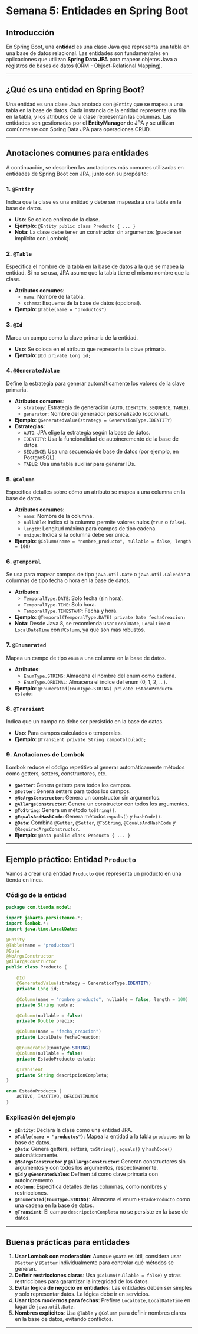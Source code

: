 #  Semana 5: Entidades en Spring Boot

## Introducción

En Spring Boot, una **entidad** es una clase Java que representa una tabla en una base de datos relacional. Las entidades son fundamentales en aplicaciones que utilizan **Spring Data JPA** para mapear objetos Java a registros de bases de datos (ORM - Object-Relational Mapping).

---

## ¿Qué es una entidad en Spring Boot?

Una entidad es una clase Java anotada con `@Entity` que se mapea a una tabla en la base de datos. Cada instancia de la entidad representa una fila en la tabla, y los atributos de la clase representan las columnas. Las entidades son gestionadas por el **EntityManager** de JPA y se utilizan comúnmente con Spring Data JPA para operaciones CRUD.

---

## Anotaciones comunes para entidades

A continuación, se describen las anotaciones más comunes utilizadas en entidades de Spring Boot con JPA, junto con su propósito:

### 1. `@Entity`
Indica que la clase es una entidad y debe ser mapeada a una tabla en la base de datos.

- **Uso**: Se coloca encima de la clase.
- **Ejemplo**: `@Entity public class Producto { ... }`
- **Nota**: La clase debe tener un constructor sin argumentos (puede ser implícito con Lombok).

### 2. `@Table`
Especifica el nombre de la tabla en la base de datos a la que se mapea la entidad. Si no se usa, JPA asume que la tabla tiene el mismo nombre que la clase.

- **Atributos comunes**:
  - `name`: Nombre de la tabla.
  - `schema`: Esquema de la base de datos (opcional).
- **Ejemplo**: `@Table(name = "productos")`

### 3. `@Id`
Marca un campo como la clave primaria de la entidad.

- **Uso**: Se coloca en el atributo que representa la clave primaria.
- **Ejemplo**: `@Id private Long id;`

### 4. `@GeneratedValue`
Define la estrategia para generar automáticamente los valores de la clave primaria.

- **Atributos comunes**:
  - `strategy`: Estrategia de generación (`AUTO`, `IDENTITY`, `SEQUENCE`, `TABLE`).
  - `generator`: Nombre del generador personalizado (opcional).
- **Ejemplo**: `@GeneratedValue(strategy = GenerationType.IDENTITY)`
- **Estrategias**:
  - `AUTO`: JPA elige la estrategia según la base de datos.
  - `IDENTITY`: Usa la funcionalidad de autoincremento de la base de datos.
  - `SEQUENCE`: Usa una secuencia de base de datos (por ejemplo, en PostgreSQL).
  - `TABLE`: Usa una tabla auxiliar para generar IDs.

### 5. `@Column`
Especifica detalles sobre cómo un atributo se mapea a una columna en la base de datos.

- **Atributos comunes**:
  - `name`: Nombre de la columna.
  - `nullable`: Indica si la columna permite valores nulos (`true` o `false`).
  - `length`: Longitud máxima para campos de tipo cadena.
  - `unique`: Indica si la columna debe ser única.
- **Ejemplo**: `@Column(name = "nombre_producto", nullable = false, length = 100)`

### 6. `@Temporal`
Se usa para mapear campos de tipo `java.util.Date` o `java.util.Calendar` a columnas de tipo fecha o hora en la base de datos.

- **Atributos**:
  - `TemporalType.DATE`: Solo fecha (sin hora).
  - `TemporalType.TIME`: Solo hora.
  - `TemporalType.TIMESTAMP`: Fecha y hora.
- **Ejemplo**: `@Temporal(TemporalType.DATE) private Date fechaCreacion;`
- **Nota**: Desde Java 8, se recomienda usar `LocalDate`, `LocalTime` o `LocalDateTime` con `@Column`, ya que son más robustos.

### 7. `@Enumerated`
Mapea un campo de tipo `enum` a una columna en la base de datos.

- **Atributos**:
  - `EnumType.STRING`: Almacena el nombre del enum como cadena.
  - `EnumType.ORDINAL`: Almacena el índice del enum (0, 1, 2, ...).
- **Ejemplo**: `@Enumerated(EnumType.STRING) private EstadoProducto estado;`

### 8. `@Transient`
Indica que un campo no debe ser persistido en la base de datos.

- **Uso**: Para campos calculados o temporales.
- **Ejemplo**: `@Transient private String campoCalculado;`

### 9. Anotaciones de Lombok
Lombok reduce el código repetitivo al generar automáticamente métodos como getters, setters, constructores, etc.

- **`@Getter`**: Genera getters para todos los campos.
- **`@Setter`**: Genera setters para todos los campos.
- **`@NoArgsConstructor`**: Genera un constructor sin argumentos.
- **`@AllArgsConstructor`**: Genera un constructor con todos los argumentos.
- **`@ToString`**: Genera un método `toString()`.
- **`@EqualsAndHashCode`**: Genera métodos `equals()` y `hashCode()`.
- **`@Data`**: Combina `@Getter`, `@Setter`, `@ToString`, `@EqualsAndHashCode` y `@RequiredArgsConstructor`.
- **Ejemplo**: `@Data public class Producto { ... }`

---

## Ejemplo práctico: Entidad `Producto`

Vamos a crear una entidad `Producto` que representa un producto en una tienda en línea. 

### Código de la entidad

```java
package com.tienda.model;

import jakarta.persistence.*;
import lombok.*;
import java.time.LocalDate;

@Entity
@Table(name = "productos")
@Data
@NoArgsConstructor
@AllArgsConstructor
public class Producto {

    @Id
    @GeneratedValue(strategy = GenerationType.IDENTITY)
    private Long id;

    @Column(name = "nombre_producto", nullable = false, length = 100)
    private String nombre;

    @Column(nullable = false)
    private Double precio;

    @Column(name = "fecha_creacion")
    private LocalDate fechaCreacion;

    @Enumerated(EnumType.STRING)
    @Column(nullable = false)
    private EstadoProducto estado;

    @Transient
    private String descripcionCompleta;
}

enum EstadoProducto {
    ACTIVO, INACTIVO, DESCONTINUADO
}
```

### Explicación del ejemplo

- **`@Entity`**: Declara la clase como una entidad JPA.
- **`@Table(name = "productos")`**: Mapea la entidad a la tabla `productos` en la base de datos.
- **`@Data`**: Genera getters, setters, `toString()`, `equals()` y `hashCode()` automáticamente.
- **`@NoArgsConstructor` y `@AllArgsConstructor`**: Generan constructores sin argumentos y con todos los argumentos, respectivamente.
- **`@Id` y `@GeneratedValue`**: Definen `id` como clave primaria con autoincremento.
- **`@Column`**: Especifica detalles de las columnas, como nombres y restricciones.
- **`@Enumerated(EnumType.STRING)`**: Almacena el enum `EstadoProducto` como una cadena en la base de datos.
- **`@Transient`**: El campo `descripcionCompleta` no se persiste en la base de datos.

---

## Buenas prácticas para entidades

1. **Usar Lombok con moderación**: Aunque `@Data` es útil, considera usar `@Getter` y `@Setter` individualmente para controlar qué métodos se generan.
2. **Definir restricciones claras**: Usa `@Column(nullable = false)` y otras restricciones para garantizar la integridad de los datos.
3. **Evitar lógica de negocio en entidades**: Las entidades deben ser simples y solo representar datos. La lógica debe ir en servicios.
4. **Usar tipos modernos para fechas**: Prefiere `LocalDate`, `LocalDateTime` en lugar de `java.util.Date`.
5. **Nombres explícitos**: Usa `@Table` y `@Column` para definir nombres claros en la base de datos, evitando conflictos.

---
